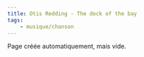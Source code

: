 ```yaml
---
title: Otis Redding - The dock of the bay
tags:
    - musique/chanson
---
```


Page créée automatiquement, mais vide.
